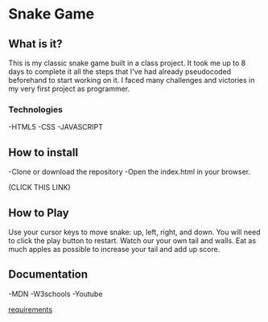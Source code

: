 # Snake Game


## What is it?

This is my classic snake game built in a class project. It took me up to 8 days to complete it all the steps that I've had already pseudocoded beforehand to start working on it. I faced many challenges and victories in my very first project as programmer.


### Technologies

-HTML5
-CSS
-JAVASCRIPT

## How to install

-Clone or download the repository
-Open the index.html in your browser.

(CLICK THIS LINK)

## How to Play

Use your cursor keys to move snake: up, left, right, and down.
You will need to click the play button to restart.
Watch our your own tail and walls. 
Eat as much apples as possible to increase your tail and add up score.

## Documentation

-MDN
-W3schools
-Youtube


[requirements](./docs/readme.md)

